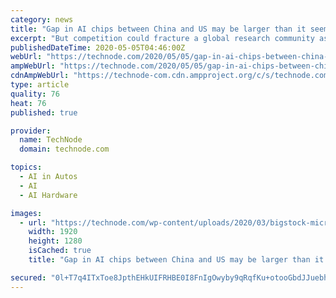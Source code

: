 ```yaml
---
category: news
title: "Gap in AI chips between China and US may be larger than it seems"
excerpt: "But competition could fracture a global research community as US and Chinese governments bid for local control of AI chips."
publishedDateTime: 2020-05-05T04:46:00Z
webUrl: "https://technode.com/2020/05/05/gap-in-ai-chips-between-china-and-us-may-be-larger-than-it-seems/"
ampWebUrl: "https://technode.com/2020/05/05/gap-in-ai-chips-between-china-and-us-may-be-larger-than-it-seems/"
cdnAmpWebUrl: "https://technode-com.cdn.ampproject.org/c/s/technode.com/2020/05/05/gap-in-ai-chips-between-china-and-us-may-be-larger-than-it-seems/"
type: article
quality: 76
heat: 76
published: true

provider:
  name: TechNode
  domain: technode.com

topics:
  - AI in Autos
  - AI
  - AI Hardware

images:
  - url: "https://technode.com/wp-content/uploads/2020/03/bigstock-micro-chip-quantum-processor-259779781.jpg"
    width: 1920
    height: 1280
    isCached: true
    title: "Gap in AI chips between China and US may be larger than it seems"

secured: "0l+T7q4ITxToe8JpthEHkUIFRHBE0I8FnIgOwyby9qRqfKu+otooGbdJJuebh9FLqLWp7/azuE1DnxfLu8gg1UF0lCpgcKwX0mPuBsr8TW4Ffq2cSGecPbgpXTxWwzbXnPwwf0NdcYHbsFVhFmF68D6ypvfKteWHDo0NE3RUStJscTe96eGl5wAIcFi33iKu7zMZ6JMxRcKJU/OretcaYQ6nV9bqnau0eH0uu3Y2uaJ/U3/splJn3Ix/a9U5FVycioBL6xUsqOzcW6h44S9GelMgRr6Z0OPy2PvutMPmMRQz5T6nbaz4+ELj5dlEd2WDM7YGpBJS7cPCjimGoR9ACnmOZ+cerutVjpC1ygV7bQJSVIdvHZOyAPruL9anLZh8X53xSM1xotVA+MVQClKWTmi3aLY7RPOTHn4lnN+QrUAdqNjqERro5BIadJvVjjJOlP+270OR052zmmdFRhN3UXaCKGCSC4Pv2s0+4whfEdo=;YjBCKF+HG2xVrqqY5KgbHQ=="
---
```


